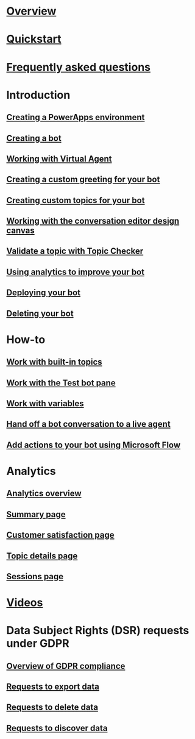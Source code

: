 # [Overview](overview.md)

# [Quickstart](quickstart.md)

# [Frequently asked questions](faq.md)

# Introduction

## [Creating a PowerApps environment](getting-started-new-environment.md)

## [Creating a bot](getting-started-create-bot.md)

## [Working with Virtual Agent](getting-started-bot-designer.md)

## [Creating a custom greeting for your bot](getting-started-create-greeting.md)

## [Creating custom topics for your bot](getting-started-create-topics.md)

## [Working with the conversation editor design canvas](expanding-design-canvas.md)

## [Validate a topic with Topic Checker](topic-checker.md)

## [Using analytics to improve your bot](getting-started-analytics.md)

## [Deploying your bot](getting-started-deploy.md)

## [Deleting your bot](getting-started-delete-bot.md)

# How-to

## [Work with built-in topics](how-to-templates.md)

## [Work with the Test bot pane](how-to-test-bot.md)

## [Work with variables](how-to-variables.md)

## [Hand off a bot conversation to a live agent](how-to-handoff.md)

## [Add actions to your bot using Microsoft Flow](how-to-flow.md)

# Analytics

## [Analytics overview](analytics-overview.md)

## [Summary page](analytics-summary.md)

## [Customer satisfaction page](analytics-csat.md)

## [Topic details page](analytics-topic-details.md)

## [Sessions page](analytics-sessions.md)

# [Videos](virtual-agent-videos.md)

# Data Subject Rights (DSR) requests under GDPR

## [Overview of GDPR compliance](gdpr-summary.md)

## [Requests to export data](gdpr-export.md)

## [Requests to delete data](gdpr-delete.md)

## [Requests to discover data](gdpr-discovery.md)
